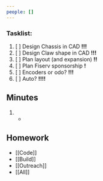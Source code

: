 ```yaml
---
people: []
---
```

### Tasklist:
1. [ ] Design Chassis in CAD **!!!**
2. [ ] Design Claw shape in CAD **!!!**
3. [ ] Plan layout (and expansion) **!!**
4. [ ] Plan Fiserv sponsorship **!**
5. [ ] Encoders or odo? **!!!**
6. [ ] Auto? **!!!!**

## Minutes
1. -

## Homework
* [[Code]]
* [[Build]]
* [[Outreach]]
* [[All]]
